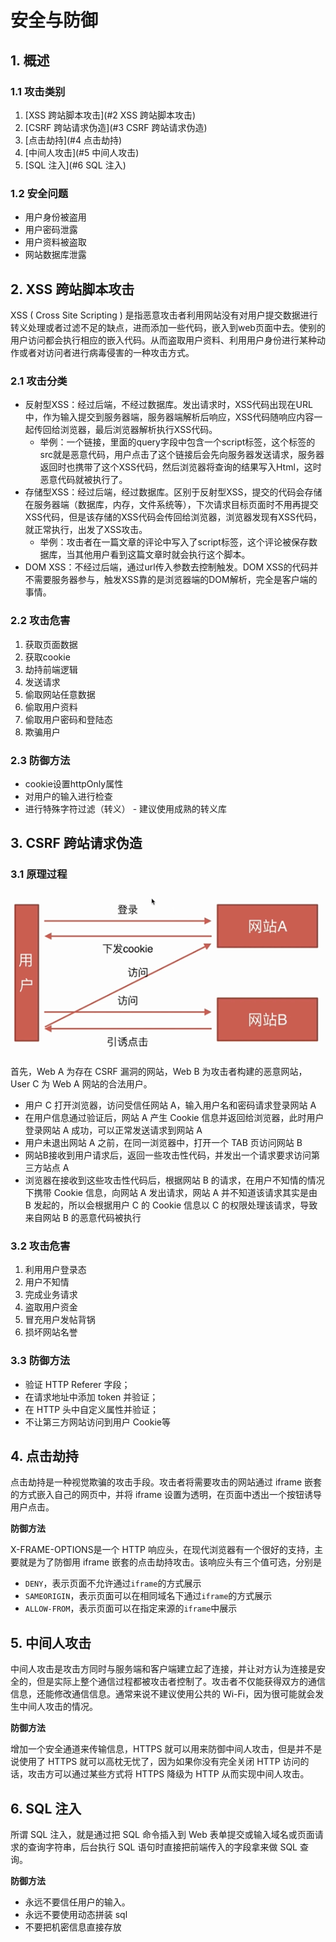# 安全与防御

## 1. 概述

### 1.1 攻击类别

1. [XSS 跨站脚本攻击](#2 XSS 跨站脚本攻击)
2. [CSRF 跨站请求伪造](#3 CSRF 跨站请求伪造)
3. [点击劫持](#4 点击劫持)
4. [中间人攻击](#5 中间人攻击)
5. [SQL 注入](#6 SQL 注入)

### 1.2 安全问题

 - 用户身份被盗用
 - 用户密码泄露
 - 用户资料被盗取
 - 网站数据库泄露

## 2. XSS 跨站脚本攻击

XSS ( Cross Site Scripting ) 是指恶意攻击者利用网站没有对用户提交数据进行转义处理或者过滤不足的缺点，进而添加一些代码，嵌入到web页面中去。使别的用户访问都会执行相应的嵌入代码。从而盗取用户资料、利用用户身份进行某种动作或者对访问者进行病毒侵害的一种攻击方式。

### 2.1 攻击分类

- 反射型XSS：经过后端，不经过数据库。发出请求时，XSS代码出现在URL中，作为输入提交到服务器端，服务器端解析后响应，XSS代码随响应内容一起传回给浏览器，最后浏览器解析执行XSS代码。
  - 举例：一个链接，里面的query字段中包含一个script标签，这个标签的src就是恶意代码，用户点击了这个链接后会先向服务器发送请求，服务器返回时也携带了这个XSS代码，然后浏览器将查询的结果写入Html，这时恶意代码就被执行了。
- 存储型XSS：经过后端，经过数据库。区别于反射型XSS，提交的代码会存储在服务器端（数据库，内存，文件系统等），下次请求目标页面时不用再提交XSS代码，但是该存储的XSS代码会传回给浏览器，浏览器发现有XSS代码，就正常执行，出发了XSS攻击。
  - 举例：攻击者在一篇文章的评论中写入了script标签，这个评论被保存数据库，当其他用户看到这篇文章时就会执行这个脚本。
- DOM XSS：不经过后端，通过url传入参数去控制触发。DOM XSS的代码并不需要服务器参与，触发XSS靠的是浏览器端的DOM解析，完全是客户端的事情。

### 2.2 攻击危害

1. 获取页面数据
2. 获取cookie
3. 劫持前端逻辑
4. 发送请求
5. 偷取网站任意数据
6. 偷取用户资料
7. 偷取用户密码和登陆态
8. 欺骗用户

### 2.3 防御方法

- cookie设置httpOnly属性
- 对用户的输入进行检查
- 进行特殊字符过滤（转义） - 建议使用成熟的转义库

## 3. CSRF 跨站请求伪造

### 3.1 原理过程

![](./img/csrf.png)

首先，Web A 为存在 CSRF 漏洞的网站，Web B 为攻击者构建的恶意网站，User C 为 Web A 网站的合法用户。

- 用户 C 打开浏览器，访问受信任网站 A，输入用户名和密码请求登录网站 A
- 在用户信息通过验证后，网站 A 产生 Cookie 信息并返回给浏览器，此时用户登录网站 A 成功，可以正常发送请求到网站 A
- 用户未退出网站 A 之前，在同一浏览器中，打开一个 TAB 页访问网站 B
- 网站B接收到用户请求后，返回一些攻击性代码，并发出一个请求要求访问第三方站点 A
- 浏览器在接收到这些攻击性代码后，根据网站 B 的请求，在用户不知情的情况下携带 Cookie 信息，向网站 A 发出请求，网站 A 并不知道该请求其实是由 B 发起的，所以会根据用户 C 的 Cookie 信息以 C 的权限处理该请求，导致来自网站 B 的恶意代码被执行

### 3.2 攻击危害

1. 利用用户登录态
2. 用户不知情
3. 完成业务请求
4. 盗取用户资金
5. 冒充用户发帖背锅
6. 损坏网站名誉

### 3.3  防御方法

- 验证 HTTP Referer 字段；
- 在请求地址中添加 token 并验证；
- 在 HTTP 头中自定义属性并验证；
- 不让第三方网站访问到用户 Cookie等

## 4. 点击劫持

点击劫持是一种视觉欺骗的攻击手段。攻击者将需要攻击的网站通过 iframe 嵌套的方式嵌入自己的网页中，并将 iframe 设置为透明，在页面中透出一个按钮诱导用户点击。

**防御方法**

X-FRAME-OPTIONS是一个 HTTP 响应头，在现代浏览器有一个很好的支持，主要就是为了防御用 iframe 嵌套的点击劫持攻击。该响应头有三个值可选，分别是

 - `DENY`，表示页面不允许通过`iframe`的方式展示
 - `SAMEORIGIN`，表示页面可以在相同域名下通过`iframe`的方式展示
 - `ALLOW-FROM`，表示页面可以在指定来源的`iframe`中展示

## 5. 中间人攻击

中间人攻击是攻击方同时与服务端和客户端建立起了连接，并让对方认为连接是安全的，但是实际上整个通信过程都被攻击者控制了。攻击者不仅能获得双方的通信信息，还能修改通信信息。通常来说不建议使用公共的 Wi-Fi，因为很可能就会发生中间人攻击的情况。

**防御方法**

增加一个安全通道来传输信息，HTTPS 就可以用来防御中间人攻击，但是并不是说使用了 HTTPS 就可以高枕无忧了，因为如果你没有完全关闭 HTTP 访问的话，攻击方可以通过某些方式将 HTTPS 降级为 HTTP 从而实现中间人攻击。

## 6. SQL 注入

所谓 SQL 注入，就是通过把 SQL 命令插入到 Web 表单提交或输入域名或页面请求的查询字符串，后台执行 SQL 语句时直接把前端传入的字段拿来做 SQL 查询。

**防御方法**

 - 永远不要信任用户的输入。
 - 永远不要使用动态拼装 sql
 - 不要把机密信息直接存放

